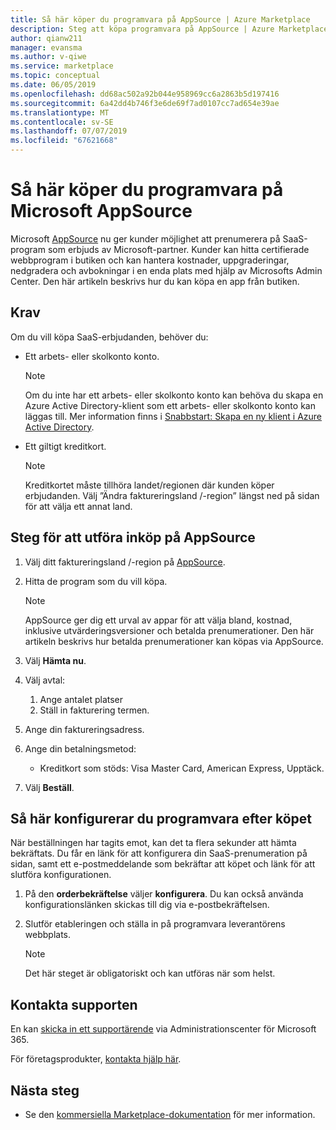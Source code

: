 ```yaml
---
title: Så här köper du programvara på AppSource | Azure Marketplace
description: Steg att köpa programvara på AppSource | Azure Marketplace.
author: qianw211
manager: evansma
ms.author: v-qiwe
ms.service: marketplace
ms.topic: conceptual
ms.date: 06/05/2019
ms.openlocfilehash: dd68ac502a92b044e958969cc6a2863b5d197416
ms.sourcegitcommit: 6a42dd4b746f3e6de69f7ad0107cc7ad654e39ae
ms.translationtype: MT
ms.contentlocale: sv-SE
ms.lasthandoff: 07/07/2019
ms.locfileid: "67621668"
---
```

# <a name="how-to-purchase-software-on-microsoft-appsource"></a>Så här köper du programvara på Microsoft AppSource

Microsoft [AppSource](https://appsource.microsoft.com/) nu ger kunder möjlighet att prenumerera på SaaS-program som erbjuds av Microsoft-partner. Kunder kan hitta certifierade webbprogram i butiken och kan hantera kostnader, uppgraderingar, nedgradera och avbokningar i en enda plats med hjälp av Microsofts Admin Center. Den här artikeln beskrivs hur du kan köpa en app från butiken.

## <a name="requirements"></a>Krav

Om du vill köpa SaaS-erbjudanden, behöver du:

- Ett arbets- eller skolkonto konto.

    > [!Note]
    > Om du inte har ett arbets- eller skolkonto konto kan behöva du skapa en Azure Active Directory-klient som ett arbets- eller skolkonto konto kan läggas till. Mer information finns i [Snabbstart: Skapa en ny klient i Azure Active Directory](https://docs.microsoft.com/azure/active-directory/fundamentals/active-directory-access-create-new-tenant).

- Ett giltigt kreditkort.

    > [!Note]
    > Kreditkortet måste tillhöra landet/regionen där kunden köper erbjudanden. Välj ”Ändra faktureringsland /-region” längst ned på sidan för att välja ett annat land.

## <a name="steps-for-making-purchases-on-appsource"></a>Steg för att utföra inköp på AppSource

1. Välj ditt faktureringsland /-region på [AppSource](https://appsource.microsoft.com/).
1. Hitta de program som du vill köpa.

    > [!Note]
    > AppSource ger dig ett urval av appar för att välja bland, kostnad, inklusive utvärderingsversioner och betalda prenumerationer. Den här artikeln beskrivs hur betalda prenumerationer kan köpas via AppSource.

1. Välj **Hämta nu**.
1. Välj avtal:

    1. Ange antalet platser
    1. Ställ in fakturering termen.
    
1. Ange din faktureringsadress.
1. Ange din betalningsmetod:
    * Kreditkort som stöds: Visa Master Card, American Express, Upptäck.
    
1. Välj **Beställ**.

## <a name="how-to-configure-software-post-purchase"></a>Så här konfigurerar du programvara efter köpet

När beställningen har tagits emot, kan det ta flera sekunder att hämta bekräftats. Du får en länk för att konfigurera din SaaS-prenumeration på sidan, samt ett e-postmeddelande som bekräftar att köpet och länk för att slutföra konfigurationen.

1. På den **orderbekräftelse** väljer **konfigurera**. Du kan också använda konfigurationslänken skickas till dig via e-postbekräftelsen.
1. Slutför etableringen och ställa in på programvara leverantörens webbplats.

    > [!Note]
    > Det här steget är obligatoriskt och kan utföras när som helst.

## <a name="contact-support"></a>Kontakta supporten

En kan [skicka in ett supportärende](https://admin.microsoft.com/Adminportal/Home?source=applauncher#/homepage) via Administrationscenter för Microsoft 365.

För företagsprodukter, [kontakta hjälp här](https://docs.microsoft.com/office365/admin/contact-support-for-business-products?view=o365-worldwide&tabs=phone).

## <a name="next-steps"></a>Nästa steg

- Se den [kommersiella Marketplace-dokumentation](https://docs.microsoft.com/azure/marketplace/partner-center-portal/commercial-marketplace-overview) för mer information.
